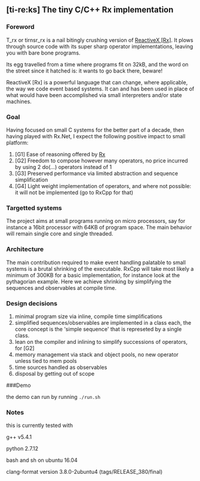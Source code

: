 ## [ti-re:ks] The tiny C/C++ Rx implementation
### Foreword
T_rx or tirnsr_rx is a nail bitingly crushing version of [ReactiveX [Rx]](http://reactivex.io/intro.html). It plows through source code with its super sharp operator implementations, leaving you with bare bone programs.

Its egg travelled from a time where programs fit on 32kB, and the word on the street since it hatched is: it wants to go back there, beware!
 
ReactiveX [Rx] is a powerful language that can change, where applicable, the way we code event based systems. It can and has been used in place of what would have been accomplished via small interpreters and/or state machines.


### Goal
Having focused on small C systems for the better part of a decade, then having played with Rx.Net, I expect the following positive impact to small platform: 
1. [G1] Ease of reasoning offered by [Rx](http://reactivex.io/intro.html)
2. [G2] Freedom to compose however many operators, no price incurred by using 2 do(...) operators instead of 1 
3. [G3] Preserved performance via limited abstraction and sequence simplification
4. [G4] Light weight implementation of operators, and where not possible: it will not be implemented (go to RxCpp for that)

### Targetted systems
The project aims at small programs running on micro processors, say for instance a 16bit processor with 64KB of program space. The main behavior will remain single core and single threaded.

### Architecture
The main contribution required to make event handling palatable to small systems is a brutal shrinking of the executable. RxCpp will take most likely a minimum of 300KB for a basic implementation, for instance look at the pythagorian example. 
Here we achieve shrinking by simplifying the sequences and observables at compile time.

### Design decisions
1. minimal program size via inline, compile time simplifications
2. simplified sequences/observables are implemented in a class each, the core concept is the 'simple sequence' that is represeted by a single class. 
3. lean on the compiler and inlining to simplify successions of operators, for [G2]
2. memory management via stack and object pools, no new operator unless tied to mem pools
3. time sources handled as observables
4. disposal by getting out of scope

###Demo

the demo can run by running `./run.sh`

### Notes
this is currently tested with 

g++ v5.4.1

python 2.7.12

bash and sh on ubuntu 16.04

clang-format version 3.8.0-2ubuntu4 (tags/RELEASE_380/final)   
